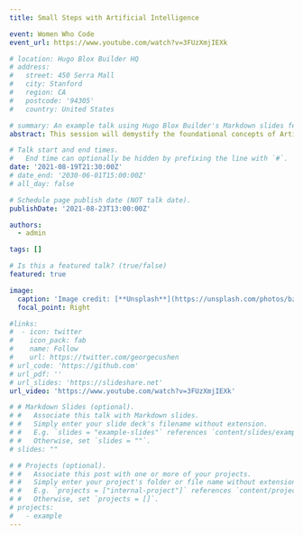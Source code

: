 ```yaml
---
title: Small Steps with Artificial Intelligence

event: Women Who Code 
event_url: https://www.youtube.com/watch?v=3FUzXmjIEXk

# location: Hugo Blox Builder HQ
# address:
#   street: 450 Serra Mall
#   city: Stanford
#   region: CA
#   postcode: '94305'
#   country: United States

# summary: An example talk using Hugo Blox Builder's Markdown slides feature.
abstract: This session will demystify the foundational concepts of Artificial Intelligence (AI), Data Science, Machine Learning (ML), and Deep Learning (DL), highlighting the key differences and connections between them. It will provide a brief historical overview of AI, including the two major "AI winters," and introduce the core learning paradigms—Supervised, Unsupervised, and Reinforcement Learning. The session will also touch upon the basics of neurons, neural networks, and the role of statistics in Data Science. To bring theory into context, it will explore two compelling real-world AI applications: voice command assistants like Alexa and Siri, and self-driving cars.

# Talk start and end times.
#   End time can optionally be hidden by prefixing the line with `#`.
date: '2021-08-19T21:30:00Z'
# date_end: '2030-06-01T15:00:00Z'
# all_day: false

# Schedule page publish date (NOT talk date).
publishDate: '2021-08-23T13:00:00Z'

authors:
  - admin

tags: []

# Is this a featured talk? (true/false)
featured: true

image:
  caption: 'Image credit: [**Unsplash**](https://unsplash.com/photos/bzdhc5b3Bxs)'
  focal_point: Right

#links:
#  - icon: twitter
#    icon_pack: fab
#    name: Follow
#    url: https://twitter.com/georgecushen
# url_code: 'https://github.com'
# url_pdf: ''
# url_slides: 'https://slideshare.net'
url_video: 'https://www.youtube.com/watch?v=3FUzXmjIEXk'

# # Markdown Slides (optional).
# #   Associate this talk with Markdown slides.
# #   Simply enter your slide deck's filename without extension.
# #   E.g. `slides = "example-slides"` references `content/slides/example-slides.md`.
# #   Otherwise, set `slides = ""`.
# slides: ""

# # Projects (optional).
# #   Associate this post with one or more of your projects.
# #   Simply enter your project's folder or file name without extension.
# #   E.g. `projects = ["internal-project"]` references `content/project/deep-learning/index.md`.
# #   Otherwise, set `projects = []`.
# projects:
#   - example
---
```



